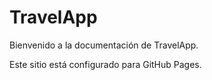 # TravelApp

Bienvenido a la documentación de TravelApp.

Este sitio está configurado para GitHub Pages.
